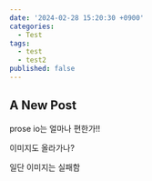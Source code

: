 ```yaml
---
date: '2024-02-28 15:20:30 +0900'
categories:
  - Test
tags:
  - test
  - test2
published: false
---
```

## A New Post
prose io는 얼마나 편한가!!


이미지도 올라가나? 

일단 이미지는 실패함
